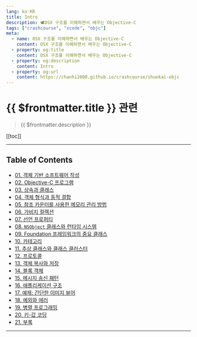 ```yaml
---
lang: ko-KR
title: Intro
description: 🕊️OSX 구조를 이해하면서 배우는 Objective-C
tags: ["crashcourse", "xcode", "objc"]
meta:
  - name: OSX 구조를 이해하면서 배우는 Objective-C
    content: OSX 구조를 이해하면서 배우는 Objective-C
  - property: og:title
    content: OSX 구조를 이해하면서 배우는 Objective-C
  - property: og:description
    content: Intro
  - property: og:url
    content: https://chanhi2000.github.io/crashcourse/shuokai-objc
---
```


# {{ $frontmatter.title }} 관련

> {{ $frontmatter.description }}

[[toc]]

---

## Table of Contents

- [01. 객체 기반 소프트웨어 작성](01.md)
- [02. Objective-C 프로그램](02.md)
- [03. 상속과 클래스](03.md)
- [04. 객체 형식과 동적 결합](04.md)
- [05. 참조 카운터를 사용한 메모리 관리 방법](05.md)
- [06. 가비지 컬렉션](06.md)
- [07. 선언 프로퍼티](07.md)
- [08. `NSObject` 클래스와 런타임 시스템](08.md)
- [09. Foundation 프레임워크의 중요 클래스](09.md)
- [10. 카테고리](10.md)
- [11. 추상 클래스와 클래스 클러스터](11.md)
- [12. 프로토콜](12.md)
- [13. 객체 복사와 저장](13.md)
- [14. 블록 객체](14.md)
- [15. 메시지 송신 패턴](15.md)
- [16. 애플리케이션 구조](16.md)
- [17. 예제: 간단한 이미지 뷰어](17.md)
- [18. 예외와 에러](18.md)
- [19. 병렬 프로그래밍](19.md)
- [20. 키-값 코딩](20.md)
- [21. 부록](21.md)

---

<TagLinks />